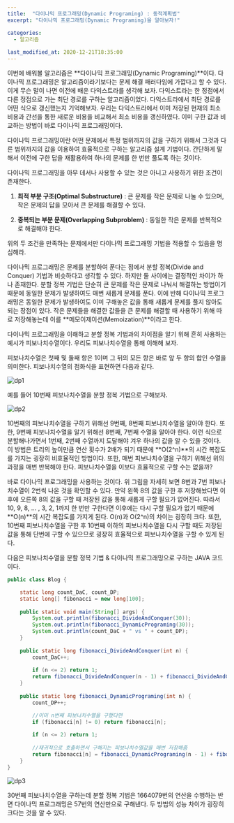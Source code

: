 ```yaml
---
title:  "다이나믹 프로그래밍(Dynamic Programing) : 동적계획법"
excerpt: "다이나믹 프로그래밍(Dynamic Programing)을 알아보자!"

categories:
  - 알고리즘
  
last_modified_at: 2020-12-21T18:35:00
---
```


이번에 배워볼 알고리즘은 **다이나믹 프로그래밍(Dynamic Programing)**이다. 다이나믹 프로그래밍은 알고리즘이라기보다는 문제 해결 패러다임에 가깝다고 할 수 있다. 이게 무슨 말이 나면 이전에 배운 다익스트라를 생각해 보자. 다익스트라는 한 정점에서 다른 정점으로 가는 최단 경로를 구하는 알고리즘이었다. 다익스트라에서 최단 경로를 어떤 식으로 갱신했는지 기억해보자. 우리는 다익스트라에서 이미 저장된 현재의 최소 비용과 간선을 통한 새로운 비용을 비교해서 최소 비용을 갱신하였다. 이미 구한 값과 비교하는 방법이 바로 다이나믹 프로그래밍이다.  

다이나믹 프로그래밍이란 어떤 문제에서 특정 범위까지의 값을 구하기 위해서 그것과 다른 범위까지의 값을 이용하여 효율적으로 구하는 알고리즘 설계 기법이다. 간단하게 말해서 이전에 구한 답을 재활용하여 하나의 문제를 한 번만 풀도록 하는 것이다.  

다이나믹 프로그래밍을 아무 데서나 사용할 수 있는 것은 아니고 사용하기 위한 조건이 존재한다.  

1. **최적 부분 구조(Optimal Substructure)​** : 큰 문제를 작은 문제로 나눌 수 있으며, 작은 문제의 답을 모아서 큰 문제를 해결할 수 있다.  

2. **중복되는 부분 문제(Overlapping Subproblem)** : 동일한 작은 문제를 반복적으로 해결해야 한다.  

위의 두 조건을 만족하는 문제에서만 다이나믹 프로그래밍 기법을 적용할 수 있음을 명심해라.  

다이나믹 프로그래밍은 문제를 분할하여 푼다는 점에서 분할 정복(Divide and Conquer) 기법과 비슷하다고 생각할 수 있다. 하지만 둘 사이에는 결정적인 차이가 하나 존재한다. 분할 정복 기법은 단순히 큰 문제를 작은 문제로 나눠서 해결하는 방법이기 때문에 동일한 문제가 발생하여도 매번 새롭게 문제를 푼다. 이에 반해 다이나믹 프로그래밍은 동일한 문제가 발생하여도 이미 구해놓은 값을 통해 새롭게 문제를 풀지 않아도 되는 장점이 있다. 작은 문제들을 해결한 값들을 큰 문제를 해결할 때 사용하기 위해 따로 저장해놓는데 이를 **메모이제이션(Memoization)**이라고 한다.  

다이나믹 프로그래밍을 이해하고 분할 정복 기법과의 차이점을 알기 위해 흔히 사용하는 예시가 피보나치수열이다. 우리도 피보나치수열을 통해 이해해 보자.  

피보나치수열은 첫째 및 둘째 항은 1이며 그 뒤의 모든 항은 바로 앞 두 항의 합인 수열을 의미한다. 피보나치수열의 점화식을 표현하면 다음과 같다.  

![dp1](https://user-images.githubusercontent.com/53072057/102735920-f630bd00-4386-11eb-9d67-472445a84c2f.JPG)  

예를 들어 10번째 피보나치수열을 분할 정복 기법으로 구해보자.  

![dp2](https://user-images.githubusercontent.com/53072057/102735922-f761ea00-4386-11eb-9b22-02574062202c.JPG)  

10번째의 피보나치수열을 구하기 위해선 9번째, 8번째 피보나치수열을 알아야 한다. 또한, 9번째 피보나치수열을 알기 위해선 8번째, 7번째 수열을 알아야 한다. 이런 식으로 분할해나가면서 1번째, 2번째 수열까지 도달해야 겨우 하나의 값을 알 수 있을 것이다. 이 방법은 트리의 높이만큼 연산 횟수가 2배가 되기 때문에 **O(2^n)**의 시간 복잡도를 가지는 굉장히 비효율적인 방법이다. 또한, 매번 피보나치수열을 구하기 위해선 위의 과정을 매번 반복해야 한다. 피보나치수열을 이보다 효율적으로 구할 수는 없을까?  

바로 다이나믹 프로그래밍을 사용하는 것이다. 위 그림을 자세히 보면 8번과 7번 피보나치수열이 2번씩 나온 것을 확인할 수 있다. 만약 왼쪽 8의 값을 구한 후 저장해놨다면 이후에 오른쪽 8의 값을 구할 때 저장된 값을 통해 새롭게 구할 필요가 없어진다. 따라서 10, 9, 8, ... , 3, 2, 1까지 한 번만 구한다면 이후에는 다시 구할 필요가 없기 때문에 **O(n)**의 시간 복잡도를 가지게 된다. O(n)과 O(2^n)의 차이는 굉장히 크다. 또한, 10번째 피보나치수열을 구한 후 10번째 이하의 피보나치수열을 다시 구할 때도 저장된 값을 통해 단번에 구할 수 있으므로 굉장히 효율적으로 피보나치수열을 구할 수 있게 된다.  

다음은 피보나치수열을 분할 정복 기법 & 다이나믹 프로그래밍으로 구하는 JAVA 코드이다.  

```java
public class Blog {

	static long count_DaC, count_DP;
	static long[] fibonacci = new long[100];
	
	public static void main(String[] args) {
		System.out.println(fibonacci_DivideAndConquer(30));
		System.out.println(fibonacci_DynamicPrograming(30));
		System.out.println(count_DaC + " vs " + count_DP);
	}
	
	public static long fibonacci_DivideAndConquer(int n) {
		count_DaC++;
		
		if (n <= 2) return 1;
		return fibonacci_DivideAndConquer(n - 1) + fibonacci_DivideAndConquer(n - 2); 
	}
	
	public static long fibonacci_DynamicPrograming(int n) {
		count_DP++;

		//이미 n번째 피보나치수열을 구했다면 
		if (fibonacci[n] != 0) return fibonacci[n];
	
		if (n <= 2) return 1;
		
		//재귀적으로 호출하면서 구해지는 피보나치수열값을 매번 저장해줌
		return fibonacci[n] = fibonacci_DynamicPrograming(n - 1) + fibonacci_DynamicPrograming(n - 2);
	}
}
```

![dp3](https://user-images.githubusercontent.com/53072057/102735925-f761ea00-4386-11eb-9f1c-729895588154.JPG)  

30번째 피보나치수열을 구하는데 분할 정복 기법은 1664079번의 연산을 수행하는 반면 다이나믹 프로그래밍은 57번의 연산만으로 구해낸다. 두 방법의 성능 차이가 굉장히 크다는 것을 알 수 있다.  



